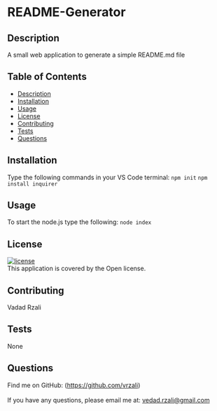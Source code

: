 
# README-Generator
## Description
A small web application to generate a simple README.md file
## Table of Contents
- [Description](#description)
- [Installation](#installation)
- [Usage](#usage)
- [License](#license)
- [Contributing](#contributing)
- [Tests](#tests)
- [Questions](#questions)
## Installation
Type the following commands in your VS Code terminal: `npm init` `npm install inquirer`
## Usage
To start the node.js type the following: `node index`
## License
[![license](https://img.shields.io/badge/license-Open-blue)](https://shields.io)
<br />
This application is covered by the Open license. 
## Contributing
Vadad Rzali
## Tests
None
## Questions
Find me on GitHub: (https://github.com/vrzali)<br />
<br />
If you have any questions, please email me at: vedad.rzali@gmail.com<br /><br />
    
